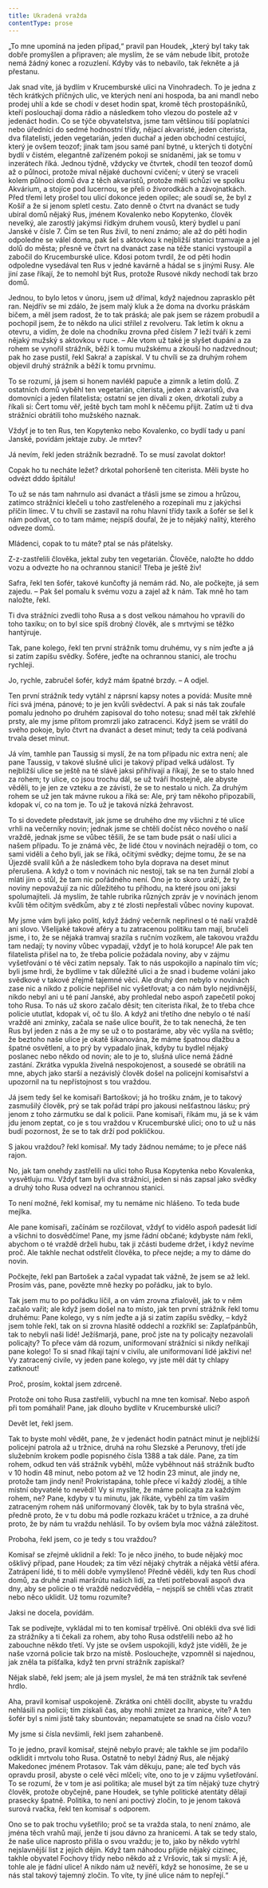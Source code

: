 ```yaml
---
title: Ukradená vražda
contentType: prose
---
```


<section>

„To mne upomíná na jeden případ,“ pravil pan Houdek, „který byl taky tak dobře promyšlen a připraven; ale myslím, že se vám nebude líbit, protože nemá žádný konec a rozuzlení. Kdyby vás to nebavilo, tak řekněte a já přestanu.

Jak snad víte, já bydlím v Krucemburské ulici na Vinohradech. To je jedna z těch krátkých příčných ulic, ve kterých není ani hospoda, ba ani mandl nebo prodej uhlí a kde se chodí v deset hodin spat, kromě těch prostopášníků, kteří poslouchají doma rádio a následkem toho vlezou do postele až v jedenáct hodin. Co se týče obyvatelstva, jsme tam většinou tiší poplatníci nebo úředníci do sedmé hodnostní třídy, nějací akvaristé, jeden citerista, dva filatelisti, jeden vegetarián, jeden duchař a jeden obchodní cestující, který je ovšem teozof; jinak tam jsou samé paní bytné, u kterých ti dotyční bydlí v čistém, elegantně zařízeném pokoji se snídaněmi, jak se tomu v inzerátech říká. Jednou týdně, vždycky ve čtvrtek, chodil ten teozof domů až o půlnoci, protože míval nějaké duchovní cvičení; v úterý se vraceli kolem půlnoci domů dva z těch akvaristů, protože měli schůzi ve spolku Akvárium, a stojíce pod lucernou, se přeli o živorodkách a závojnatkách. Před třemi lety prošel tou ulicí dokonce jeden opilec; ale soudí se, že byl z Košíř a že si jenom spletl cestu. Zato denně o čtvrt na dvanáct se tudy ubíral domů nějaký Rus, jménem Kovalenko nebo Kopytenko, člověk nevelký, ale zarostlý jakýmsi řídkým druhem vousů, který bydlel u paní Janské v čísle 7. Čím se ten Rus živil, to není známo; ale až do pěti hodin odpoledne se válel doma, pak šel s aktovkou k nejbližší stanici tramvaje a jel dolů do města; přesně ve čtvrt na dvanáct zase na téže stanici vystoupil a zabočil do Krucemburské ulice. Kdosi potom tvrdil, že od pěti hodin odpoledne vysedával ten Rus v jedné kavárně a hádal se s jinými Rusy. Ale jiní zase říkají, že to nemohl být Rus, protože Rusové nikdy nechodí tak brzo domů.

Jednou, to bylo letos v únoru, jsem už dřímal, když najednou zaprasklo pět ran. Nejdřív se mi zdálo, že jsem malý kluk a že doma na dvorku práskám bičem, a měl jsem radost, že to tak práská; ale pak jsem se rázem probudil a pochopil jsem, že to někdo na ulici střílel z revolveru. Tak letím k oknu a otevru, a vidím, že dole na chodníku zrovna před číslem 7 leží tváří k zemi nějaký mužský s aktovkou v ruce. – Ale vtom už také je slyšet dupání a za rohem se vynořil strážník, běží k tomu mužskému a zkouší ho nadzvednout; pak ho zase pustil, řekl Sakra! a zapískal. V tu chvíli se za druhým rohem objevil druhý strážník a běží k tomu prvnímu.

To se rozumí, já jsem si honem navlékl papuče a zimník a letím dolů. Z ostatních domů vyběhl ten vegetarián, citerista, jeden z akvaristů, dva domovníci a jeden filatelista; ostatní se jen dívali z oken, drkotali zuby a říkali si: Čert tomu věř, ještě bych tam mohl k něčemu přijít. Zatím už ti dva strážníci obrátili toho mužského naznak.

Vždyť je to ten Rus, ten Kopytenko nebo Kovalenko, co bydlí tady u paní Janské, povídám jektaje zuby. Je mrtev?

Já nevím, řekl jeden strážník bezradně. To se musí zavolat doktor!

Copak ho tu necháte ležet? drkotal pohoršeně ten citerista. Měli byste ho odvézt dddo špitálu!

To už se nás tam nahrnulo asi dvanáct a třásli jsme se zimou a hrůzou, zatímco strážníci klečeli u toho zastřeleného a rozepínali mu z jakýchsi příčin límec. V tu chvíli se zastavil na rohu hlavní třídy taxík a šofér se šel k nám podívat, co to tam máme; nejspíš doufal, že je to nějaký nalitý, kterého odveze domů.

Mládenci, copak to tu máte? ptal se nás přátelsky.

Z-z-zastřelili člověka, jektal zuby ten vegetarián. Člověče, naložte ho dddo vozu a odvezte ho na ochrannou stanici! Třeba je ještě živ!

Safra, řekl ten šofér, takové kunčofty já nemám rád. No, ale počkejte, já sem zajedu. – Pak šel pomalu k svému vozu a zajel až k nám. Tak mně ho tam naložte, řekl.

Ti dva strážníci zvedli toho Rusa a s dost velkou námahou ho vpravili do toho taxíku; on to byl sice spíš drobný člověk, ale s mrtvými se těžko hantýruje.

Tak, pane kolego, řekl ten první strážník tomu druhému, vy s ním jeďte a já si zatím zapíšu svědky. Šofére, jeďte na ochrannou stanici, ale trochu rychleji.

Jo, rychle, zabručel šofér, když mám špatné brzdy. – A odjel.

Ten první strážník tedy vytáhl z náprsní kapsy notes a povídá: Musíte mně říci svá jména, pánové; to je jen kvůli svědectví. A pak si nás tak zoufale pomalu jednoho po druhém zapisoval do toho notesu; snad měl tak zkřehlé prsty, ale my jsme přitom promrzli jako zatracenci. Když jsem se vrátil do svého pokoje, bylo čtvrt na dvanáct a deset minut; tedy ta celá podívaná trvala deset minut.

Já vím, tamhle pan Taussig si myslí, že na tom případu nic extra není; ale pane Taussig, v takové slušné ulici je takový případ velká událost. Ty nejbližší ulice se ještě na té slávě jaksi přihřívají a říkají, že se to stalo hned za rohem; ty ulice, co jsou trochu dál, se už tváří lhostejně, ale abyste věděli, to je jen ze vzteku a ze závisti, že se to nestalo u nich. Za druhým rohem se už jen tak mávne rukou a říká se: Ale, prý tam někoho připozabili, kdopak ví, co na tom je. To už je taková nízká žehravost.

To si dovedete představit, jak jsme se druhého dne my všichni z té ulice vrhli na večerníky novin; jednak jsme se chtěli dočíst něco nového o naší vraždě, jednak jsme se vůbec těšili, že se tam bude psát o naší ulici a našem případu. To je známá věc, že lidé čtou v novinách nejraději o tom, co sami viděli a čeho byli, jak se říká, očitými svědky; dejme tomu, že se na Újezdě svalil kůň a že následkem toho byla doprava na deset minut přerušena. A když o tom v novinách nic nestojí, tak se na ten žurnál zlobí a mlátí jím o stůl, že tam nic pořádného není. Ono je to skoro uráží, že ty noviny nepovažují za nic důležitého tu příhodu, na které jsou oni jaksi spolumajiteli. Já myslím, že tahle rubrika různých zpráv je v novinách jenom kvůli těm očitým svědkům, aby z té zlosti nepřestali vůbec noviny kupovat.

My jsme vám byli jako polití, když žádný večerník nepřinesl o té naší vraždě ani slovo. Všelijaké takové aféry a tu zatracenou politiku tam mají, bručeli jsme, i to, že se nějaká tramvaj srazila s ručním vozíkem, ale takovou vraždu tam nedají; ty noviny vůbec vypadají, vždyť je to holá korupce! Ale pak ten filatelista přišel na to, že třeba policie požádala noviny, aby v zájmu vyšetřování o té věci zatím nepsaly. Tak to nás uspokojilo a napínalo tím víc; byli jsme hrdi, že bydlíme v tak důležité ulici a že snad i budeme voláni jako svědkové v takové zřejmě tajemné věci. Ale druhý den nebylo v novinách zase nic a nikdo z policie nepřišel nic vyšetřovat; a co nám bylo nejdivnější, nikdo nebyl ani u té paní Janské, aby prohledal nebo aspoň zapečetil pokoj toho Rusa. To nás už skoro začalo děsit; ten citerista říkal, že to třeba chce policie ututlat, kdopak ví, oč tu šlo. A když ani třetího dne nebylo o té naší vraždě ani zmínky, začala se naše ulice bouřit, že to tak nenechá, že ten Rus byl jeden z nás a že my se už o to postaráme, aby věc vyšla na světlo; že beztoho naše ulice je okatě šikanována, že máme špatnou dlažbu a špatné osvětlení, a to prý by vypadalo jinak, kdyby tu bydlel nějaký poslanec nebo někdo od novin; ale to je to, slušná ulice nemá žádné zastání. Zkrátka vypukla živelná nespokojenost, a sousedé se obrátili na mne, abych jako starší a nezávislý člověk došel na policejní komisařství a upozornil na tu nepřístojnost s tou vraždou.

Já jsem tedy šel ke komisaři Bartoškovi; já ho trošku znám, je to takový zasmušilý člověk, prý se tak pořád trápí pro jakousi nešťastnou lásku; prý jenom z toho zármutku se dal k policii. Pane komisaři, říkám mu, já se k vám jdu jenom zeptat, co je s tou vraždou v Krucemburské ulici; ono to už u nás budí pozornost, že se to tak drží pod pokličkou.

S jakou vraždou? řekl komisař. My tady žádnou nemáme; to je přece náš rajon.

No, jak tam onehdy zastřelili na ulici toho Rusa Kopytenka nebo Kovalenka, vysvětluju mu. Vždyť tam byli dva strážníci, jeden si nás zapsal jako svědky a druhý toho Rusa odvezl na ochrannou stanici.

To není možné, řekl komisař, my tu nemáme nic hlášeno. To teda bude mejlka.

Ale pane komisaři, začínám se rozčilovat, vždyť to vidělo aspoň padesát lidí a všichni to dosvědčíme! Pane, my jsme řádní občané; kdybyste nám řekli, abychom o té vraždě drželi hubu, tak ji zčásti budeme držet, i když nevíme proč. Ale takhle nechat odstřelit člověka, to přece nejde; a my to dáme do novin.

Počkejte, řekl pan Bartošek a začal vypadat tak vážně, že jsem se až lekl. Prosím vás, pane, povězte mně hezky po pořádku, jak to bylo.

Tak jsem mu to po pořádku líčil, a on vám zrovna zfialověl, jak to v něm začalo vařit; ale když jsem došel na to místo, jak ten první strážník řekl tomu druhému: Pane kolego, vy s ním jeďte a já si zatím zapíšu svědky, – když jsem tohle řekl, tak on si zrovna hlasitě oddechl a rozkřikl se: Zaplaťpánbůh, tak to nebyli naši lidé! Ježíšmarjá, pane, proč jste na ty policajty nezavolali policajty? To přece vám dá rozum, uniformovaní strážníci si nikdy neříkají pane kolego! To si snad říkají tajní v civilu, ale uniformovaní lidé jakživi ne! Vy zatracený civile, vy jeden pane kolego, vy jste měl dát ty chlapy zatknout!

Proč, prosím, koktal jsem zdrceně.

Protože oni toho Rusa zastřelili, vybuchl na mne ten komisař. Nebo aspoň při tom pomáhali! Pane, jak dlouho bydlíte v Krucemburské ulici?

Devět let, řekl jsem.

Tak to byste mohl vědět, pane, že v jedenáct hodin patnáct minut je nejbližší policejní patrola až u tržnice, druhá na rohu Slezské a Perunovy, třetí jde služebním krokem podle popisného čísla 1388 a tak dále. Pane, za tím rohem, odkud ten váš strážník vyběhl, může vyběhnout náš strážník buďto v 10 hodin 48 minut, nebo potom až ve 12 hodin 23 minut, ale jindy ne, protože tam jindy není! Prokristapána, tohle přece ví každý zloděj, a tihle místní obyvatelé to nevědí! Vy si myslíte, že máme policajta za každým rohem, ne? Pane, kdyby v tu minutu, jak říkáte, vyběhl za tím vaším zatraceným rohem náš uniformovaný člověk, tak by to byla strašná věc, předně proto, že v tu dobu má podle rozkazu kráčet u tržnice, a za druhé proto, že by nám tu vraždu nehlásil. To by ovšem byla moc vážná záležitost.

Proboha, řekl jsem, co je tedy s tou vraždou?

Komisař se zřejmě uklidnil a řekl: To je něco jiného, to bude nějaký moc ošklivý případ, pane Houdek; za tím vězí nějaký chytrák a nějaká větší aféra. Zatrápení lidé, ti to měli dobře vymyšleno! Předně věděli, kdy ten Rus chodí domů, za druhé znali maršrútu našich lidí, za třetí potřebovali aspoň dva dny, aby se policie o té vraždě nedozvěděla, – nejspíš se chtěli včas ztratit nebo něco uklidit. Už tomu rozumíte?

Jaksi ne docela, povídám.

Tak se podívejte, vykládal mi to ten komisař trpělivě. Oni oblékli dva své lidi za strážníky a ti čekali za rohem, aby toho Rusa odstřelili nebo až ho zabouchne někdo třetí. Vy jste se ovšem uspokojili, když jste viděli, že je naše vzorná policie tak brzo na místě. Poslouchejte, vzpomněl si najednou, jak zněla ta píšťalka, když ten první strážník zapískal?

Nějak slabě, řekl jsem; ale já jsem myslel, že má ten strážník tak sevřené hrdlo.

Aha, pravil komisař uspokojeně. Zkrátka oni chtěli docílit, abyste tu vraždu nehlásili na policii; tím získali čas, aby mohli zmizet za hranice, víte? A ten šofér byl s nimi jistě taky sbuntován; nepamatujete se snad na číslo vozu?

My jsme si čísla nevšimli, řekl jsem zahanbeně.

To je jedno, pravil komisař, stejně nebylo pravé; ale takhle se jim podařilo odklidit i mrtvolu toho Rusa. Ostatně to nebyl žádný Rus, ale nějaký Makedonec jménem Protasov. Tak vám děkuju, pane; ale teď bych vás opravdu prosil, abyste o celé věci mlčeli; víte, ono to je v zájmu vyšetřování. To se rozumí, že v tom je asi politika; ale musel být za tím nějaký tuze chytrý člověk, protože obyčejně, pane Houdek, se tyhle politické atentáty dělají prasecky špatně. Politika, to není ani poctivý zločin, to je jenom taková surová rvačka, řekl ten komisař s odporem.

Ono se to pak trochu vyšetřilo; proč se ta vražda stala, to není známo, ale jména těch vrahů mají, jenže ti jsou dávno za hranicemi. A tak se tedy stalo, že naše ulice naprosto přišla o svou vraždu; je to, jako by někdo vytrhl nejslavnější list z jejích dějin. Když tam náhodou přijde nějaký cizinec, takhle obyvatel Fochovy třídy nebo někdo až z Vršovic, tak si myslí: A jé, tohle ale je fádní ulice! A nikdo nám už nevěří, když se honosíme, že se u nás stal takový tajemný zločin. To víte, ty jiné ulice nám to nepřejí.“

</section>

[^1]: Glochidy/glochidie (řec.) – ostnaté chlupy kaktusovitých rostlin. _Pozn. red._

[^2]: Kontor/kontoár (franc.) – kancelář (účtárna, písárna). _Pozn. red._

[^3]: Ramšl – hazardní karetní hra. _Pozn. red._

[^4]: Neppr (něm.) – podvodník, prodavač bezcenného zboží. _Pozn. red._

[^5]: Šartéka – bezcenná kniha. _Pozn. red._

[^6]: Termit (řec.) – druh zápalné směsi. _Pozn. red._

[^7]: Kaliko (podle ind. města Calicut) – řidší bavlněná tkanina. _Pozn. red._

[^8]: Pakeboty – poštovní, obchodní lodě. _Pozn. red._

[^9]: Renitenti – vzpurní lidé. _Pozn. red._

[^10]: Acta sanctorum – (dosl. činy svatých) – edice životopisů svatých. _Pozn. red._

[^11]: Bollandisté – vydavatelé těchto životopisů (podle jezuity Jeana Bollanda, který Acta sanctorum v r. 1643 založil). _Pozn. red._

[^12]: Frontdiensttauglich! Sofort einrücken! (něm.) – Schopen služby na frontě! Ihned narukovat! _Pozn. red._

[^13]: Tauglich (něm.) – schopný (vojenské služby). _Pozn. red._

[^14]: Einbeinig (něm.) – jednonohý. _Pozn. red._

[^15]: Sacramentum sanctae confessionis (lat.) – svátost svaté zpovědi. _Pozn. red._

[^16]: Kontrfej – podobizna, zde obličej. _Pozn. red._

[^17]: N – zkratka pro zánět ledvin (nefritida). _Pozn. red._

[^18]: Em O – morfium. _Pozn. red._

[^19]: In carcere et catenis (lat.) – ve vězení a řetězech. _Pozn. red._

[^20]: Dolus (lat.) – zlý úmysl. _Pozn. red._

[^21]: In re (lat.) – ve věci. _Pozn. red._

[^22]: Šmízo – nekvalitní zboží, aušus. _Pozn. red._

[^23]: Straits Settlements – skupina britských kolonií v jihovýchodní Asii. _Pozn. red._
